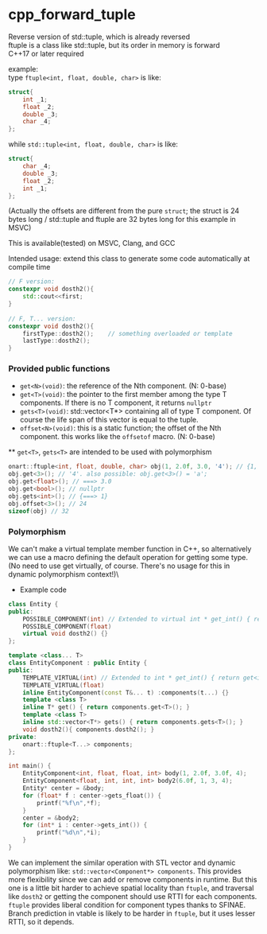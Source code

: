 # cpp_forward_tuple
Reverse version of std::tuple, which is already reversed\
ftuple is a class like std::tuple, but its order in memory is forward\
C++17 or later required

example:\
type `ftuple<int, float, double, char>` is like:
```C++
struct{
    int _1;
    float _2;
    double _3;
    char _4;
};
```
while `std::tuple<int, float, double, char>` is like:
```C++
struct{
    char _4;
    double _3;
    float _2;
    int _1;
};
```
(Actually the offsets are different from the pure `struct`; the struct is 24 bytes long / std::tuple and ftuple are 32 bytes long for this example in MSVC)

This is available(tested) on MSVC, Clang, and GCC

Intended usage: extend this class to generate some code automatically at compile time
```C++
// F version:
constexpr void dosth2(){
    std::cout<<first;
}
    
// F, T... version:
constexpr void dosth2(){
    firstType::dosth2();    // something overloaded or template
    lastType::dosth2();
}
```

### Provided public functions
* `get<N>(void)`: the reference of the Nth component. (N: 0-base)
* `get<T>(void)`: the pointer to the first member among the type T components. If there is no T component, it returns `nullptr`
* `gets<T>(void)`: std::vector<T*> containing all of type T component. Of course the life span of this vector is equal to the tuple.
* `offset<N>(void)`: this is a static function; the offset of the Nth component. this works like the `offsetof` macro. (N: 0-base)

** `get<T>`, `gets<T>` are intended to be used with polymorphism
```C++
onart::ftuple<int, float, double, char> obj(1, 2.0f, 3.0, '4'); // {1, 2.0f, 3.0, '4'} also possible
obj.get<3>(); // '4'. also possible: obj.get<3>() = 'a';
obj.get<float>(); // ===> 3.0
obj.get<bool>(); // nullptr
obj.gets<int>(); // {===> 1}
obj.offset<3>(); // 24
sizeof(obj) // 32
```

### Polymorphism
We can't make a virtual template member function in C++, so alternatively we can use a macro defining the default operation for getting some type. (No need to use get<N> virtually, of course. There's no usage for this in dynamic polymorphism context!)\

* Example code

```C++
class Entity {
public:
    POSSIBLE_COMPONENT(int) // Extended to virtual int * get_int() { return nullptr; } virtual std::vector<int*> gets_int() { return {}; }
    POSSIBLE_COMPONENT(float)
    virtual void dosth2() {}
};

template <class... T>
class EntityComponent : public Entity {
public:
    TEMPLATE_VIRTUAL(int) // Extended to int * get_int() { return get<int>(); } std::vector<int*> gets_int() { return gets<int>(); }
    TEMPLATE_VIRTUAL(float)
    inline EntityComponent(const T&... t) :components(t...) {}
    template <class T>
    inline T* get() { return components.get<T>(); }
    template <class T>
    inline std::vector<T*> gets() { return components.gets<T>(); }
    void dosth2(){ components.dosth2(); }
private:
    onart::ftuple<T...> components;
};

int main() {
    EntityComponent<int, float, float, int> body(1, 2.0f, 3.0f, 4);
    EntityComponent<float, int, int, int> body2(6.0f, 1, 3, 4);
    Entity* center = &body;
    for (float* f : center->gets_float()) {
        printf("%f\n",*f);
    }
    center = &body2;
    for (int* i : center->gets_int()) {
        printf("%d\n",*i);
    }
}
```

We can implement the similar operation with STL vector and dynamic polymorphism like: `std::vector<Component*> components`. This provides more flexibility since we can add or remove components in runtime. But this one is a little bit harder to achieve spatial locality than `ftuple`, and traversal like `dosth2` or getting the component should use RTTI for each components.\
`ftuple` provides liberal condition for component types thanks to SFINAE. Branch prediction in vtable is likely to be harder in `ftuple`, but it uses lesser RTTI, so it depends.
